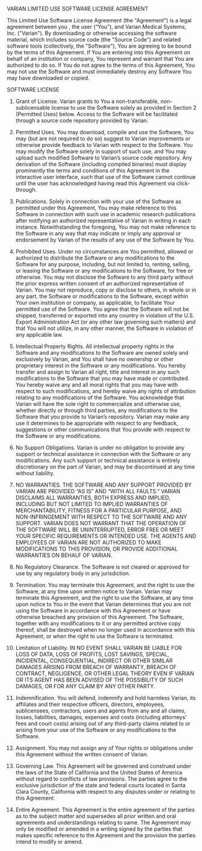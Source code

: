 VARIAN LIMITED USE SOFTWARE LICENSE AGREEMENT

This Limited Use Software License Agreement (the "Agreement") is a legal agreement between you , the
user (“You”), and Varian Medical Systems, Inc. ("Varian"). By downloading or otherwise accessing the
software material, which includes source code (the "Source Code") and related software tools (collectively,
the "Software"), You are agreeing to be bound by the terms of this Agreement. If You are entering into this
Agreement on behalf of an institution or company, You represent and warrant that You are authorized to do
so. If You do not agree to the terms of this Agreement, You may not use the Software and must immediately
destroy any Software You may have downloaded or copied.

SOFTWARE LICENSE

1. Grant of License. Varian grants to You a non-transferable, non-sublicensable license to use
the Software solely as provided in Section 2 (Permitted Uses) below. Access to the Software will be
facilitated through a source code repository provided by Varian.

2. Permitted Uses. You may download, compile and use the Software, You may (but are not required to do
so) suggest to Varian improvements or otherwise provide feedback to Varian with respect to the
Software. You may modify the Software solely in support of such use, and You may upload such
modified Software to Varian’s source code repository. Any derivation of the Software (including compiled
binaries) must display prominently the terms and conditions of this Agreement in the interactive user
interface, such that use of the Software cannot continue until the user has acknowledged having read
this Agreement via click-through.

3. Publications. Solely in connection with your use of the Software as permitted under this Agreement, You
may make reference to this Software in connection with such use in academic research publications
after notifying an authorized representative of Varian in writing in each instance. Notwithstanding the
foregoing, You may not make reference to the Software in any way that may indicate or imply any
approval or endorsement by Varian of the results of any use of the Software by You.

4. Prohibited Uses. Under no circumstances are You permitted, allowed or authorized to distribute the
Software or any modifications to the Software for any purpose, including, but not limited to, renting,
selling, or leasing the Software or any modifications to the Software, for free or otherwise. You may not
disclose the Software to any third party without the prior express written consent of an authorized
representative of Varian. You may not reproduce, copy or disclose to others, in whole or in any part, the
Software or modifications to the Software, except within Your own institution or company, as applicable,
to facilitate Your permitted use of the Software. You agree that the Software will not be shipped,
transferred or exported into any country in violation of the U.S. Export Administration Act (or any other
law governing such matters) and that You will not utilize, in any other manner, the Software in
violation of any applicable law.

5. Intellectual Property Rights. All intellectual property rights in the Software and any modifications to the
Software are owned solely and exclusively by Varian, and You shall have no ownership or other
proprietary interest in the Software or any modifications. You hereby transfer and assign to Varian all
right, title and interest in any such modifications to the Software that you may have made or contributed.
You hereby waive any and all moral rights that you may have with respect to such modifications, and
hereby waive any rights of attribution relating to any modifications of the Software. You acknowledge
that Varian will have the sole right to commercialize and otherwise use, whether directly or through third
parties, any modifications to the Software that you provide to Varian’s repository. Varian may make any
use it determines to be appropriate with respect to any feedback, suggestions or other communications
that You provide with respect to the Software or any modifications.

6. No Support Obligations. Varian is under no obligation to provide any support or technical assistance in
connection with the Software or any modifications. Any such support or technical assistance is entirely
discretionary on the part of Varian, and may be discontinued at any time without liability.

7. NO WARRANTIES. THE SOFTWARE AND ANY SUPPORT PROVIDED BY VARIAN ARE PROVIDED
“AS IS” AND “WITH ALL FAULTS.” VARIAN DISCLAIMS ALL WARRANTIES, BOTH EXPRESS AND
IMPLIED, INCLUDING BUT NOT LIMITED TO IMPLIED WARRANTIES OF MERCHANTABILITY,
FITNESS FOR A PARTICULAR PURPOSE, AND NON-INFRINGEMENT WITH RESPECT TO THE
SOFTWARE AND ANY SUPPORT. VARIAN DOES NOT WARRANT THAT THE OPERATION OF THE
SOFTWARE WILL BE UNINTERRUPTED, ERROR FREE OR MEET YOUR SPECIFIC
REQUIREMENTS OR INTENDED USE. THE AGENTS AND EMPLOYEES OF VARIAN ARE NOT
AUTHORIZED TO MAKE MODIFICATIONS TO THIS PROVISION, OR PROVIDE ADDITIONAL
WARRANTIES ON BEHALF OF VARIAN.

8. No Regulatory Clearance. The Software is not cleared or approved for use by any regulatory body in any
jurisdiction.

9. Termination. You may terminate this Agreement, and the right to use the Software, at any time upon
written notice to Varian. Varian may terminate this Agreement, and the right to use the Software, at any
time upon notice to You in the event that Varian determines that you are not using the Software in
accordance with this Agreement or have otherwise breached any provision of this Agreement. The
Software, together with any modifications to it or any permitted archive copy thereof, shall be destroyed
when no longer used in accordance with this Agreement, or when the right to use the Software is
terminated.

10. Limitation of Liability. IN NO EVENT SHALL VARIAN BE LIABLE FOR LOSS OF DATA, LOSS OF
PROFITS, LOST SAVINGS, SPECIAL, INCIDENTAL, CONSEQUENTIAL, INDIRECT OR
OTHER SIMILAR DAMAGES ARISING FROM BREACH OF WARRANTY, BREACH OF
CONTRACT, NEGLIGENCE, OR OTHER LEGAL THEORY EVEN IF VARIAN OR ITS AGENT HAS
BEEN ADVISED OF THE POSSIBILITY OF SUCH DAMAGES, OR FOR ANY CLAIM BY ANY OTHER
PARTY.

11. Indemnification. You will defend, indemnify and hold harmless Varian, its affiliates and their respective
officers, directors, employees, sublicensees, contractors, users and agents from any and all claims,
losses, liabilities, damages, expenses and costs (including attorneys’ fees and court costs) arising out of
any third-party claims related to or arising from your use of the Software or any modifications to the
Software.

12. Assignment. You may not assign any of Your rights or obligations under this Agreement without the
written consent of Varian.

13. Governing Law. This Agreement will be governed and construed under the laws of the State of California
and the United States of America without regard to conflicts of law provisions. The parties agree to the
exclusive jurisdiction of the state and federal courts located in Santa Clara County, California with
respect to any disputes under or relating to this Agreement.

14. Entire Agreement. This Agreement is the entire agreement of the parties as to the subject matter and
supersedes all prior written and oral agreements and understandings relating to same. The Agreement
may only be modified or amended in a writing signed by the parties that makes specific reference to the
Agreement and the provision the parties intend to modify or amend.<br><br>

